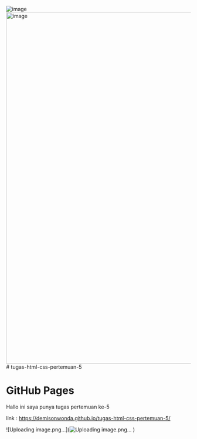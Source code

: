 ![image](https://github.com/DemisonWonda/tugas-html-css-pertemuan-5/assets/127729668/9f52201a-96dd-4a75-b32b-5a6867aa373b)<img width="960" alt="image" src="https://github.com/DemisonWonda/tugas-html-css-pertemuan-5/assets/127729668/8e7443e2-dda3-4908-bb59-98c033654fcd"># tugas-html-css-pertemuan-5

# GitHub Pages
Hallo ini saya punya tugas pertemuan ke-5

link :
https://demisonwonda.github.io/tugas-html-css-pertemuan-5/

![Uploading image.png…](![Uploading image.png…]()
)




